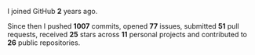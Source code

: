 I joined GitHub **2** years ago.

Since then I pushed **1007** commits, opened **77** issues, submitted **51** pull requests, received **25** stars across **11** personal projects and contributed to **26** public repositories.

